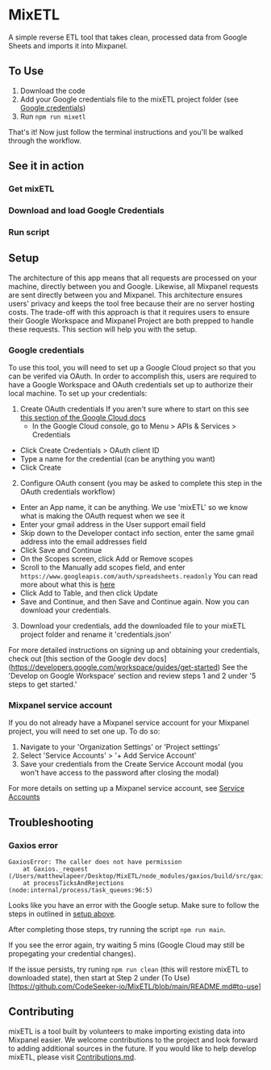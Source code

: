 # MixETL
A simple reverse ETL tool that takes clean, processed data from Google Sheets and imports it into Mixpanel.

## To Use
1. Download the code
2. Add your Google credentials file to the mixETL project folder (see [Google credentials](https://github.com/CodeSeeker-io/MixETL/blob/main/README.md#google-credentials))
3. Run `npm run mixetl`

That's it! Now just follow the terminal instructions and you'll be walked through the workflow.

## See it in action
### Get mixETL
### Download and load Google Credentials
### Run script

## Setup
The architecture of this app means that all requests are processed on your machine, directly between you and Google. Likewise, all Mixpanel requests are sent directly between you and Mixpanel. This architecture ensures users' privacy and keeps the tool free because their are no server hosting costs. The trade-off with this approach is that it requires users to ensure their Google Workspace and Mixpanel Project are both prepped to handle these requests. This section will help you with the setup. 
### Google credentials
To use this tool, you will need to set up a Google Cloud project so that you can be verifed via OAuth. In order to accomplish this, users are required to have a Google Workspace and OAuth credentials set up to authorize their local machine. To set up your credentials:
1. Create OAuth credentials
  If you aren't sure where to start on this see [this section of the Google Cloud docs](https://developers.google.com/workspace/guides/create-credentials#oauth-client-id)
   - In the Google Cloud console, go to Menu > APIs & Services > Credentials
  - Click Create Credentials > OAuth client ID
  - Type a name for the credential (can be anything you want)
  - Click Create
  
2. Configure OAuth consent (you may be asked to complete this step in the OAuth credentials workflow)
  - Enter an App name, it can be anything. We use 'mixETL' so we know what is making the OAuth request when we see it
  - Enter your gmail address in the User support email field
  - Skip down to the Developer contact info section, enter the same gmail address into the email addresses field
  - Click Save and Continue
  - On the Scopes screen, click Add or Remove scopes
  - Scroll to the Manually add scopes field, and enter ```https://www.googleapis.com/auth/spreadsheets.readonly```
  You can read more about what this is [here](https://developers.google.com/identity/protocols/oauth2/scopes)
  - Click Add to Table, and then click Update
  - Save and Continue, and then Save and Continue again. Now you can download your credentials.
3. Download your credentials, add the downloaded file to your mixETL project folder and rename it 'credentials.json'

For more detailed instructions on signing up and obtaining your credentials, check out [this section of the Google dev docs] (https://developers.google.com/workspace/guides/get-started) See the 'Develop on Google Workspace' section and review steps 1 and 2 under '5 steps to get started.'

### Mixpanel service account
If you do not already have a Mixpanel service account for your Mixpanel project, you will need to set one up. To do so:
1. Navigate to your 'Organization Settings' or 'Project settings'
2. Select 'Service Accounts' > '+ Add Service Account'
3. Save your credentials from the Create Service Account modal (you won't have access to the password after closing the modal)

For more details on setting up a Mixpanel service account, see [Service Accounts](https://developer.mixpanel.com/reference/service-accounts) 

## Troubleshooting
### Gaxios error
```
GaxiosError: The caller does not have permission
    at Gaxios._request (/Users/matthewlapeer/Desktop/MixETL/node_modules/gaxios/build/src/gaxios.js:130:23)
    at processTicksAndRejections (node:internal/process/task_queues:96:5)
```
Looks like you have an error with the Google setup. Make sure to follow the steps in outlined in [setup above](https://github.com/CodeSeeker-io/MixETL/blob/main/README.md#google-credentials).

After completing those steps, try running the script `npm run main`.

If you see the error again, try waiting 5 mins (Google Cloud may still be propegating your credential changes).

If the issue persists, try runing `npm run clean` (this will restore mixETL to downloaded state), then start at Step 2 under (To Use)[https://github.com/CodeSeeker-io/MixETL/blob/main/README.md#to-use]

## Contributing
mixETL is a tool built by volunteers to make importing existing data into Mixpanel easier. We welcome contributions to the project and look forward to adding additional sources in the future. If you would like to help develop mixETL, please visit [Contributions.md](https://github.com/CodeSeeker-io/MixETL/blob/main/Contributions.md).
